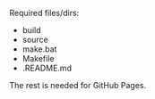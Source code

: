 Required files/dirs:
- build
- source
- make.bat
- Makefile
- .README.md

The rest is needed for GitHub Pages.
